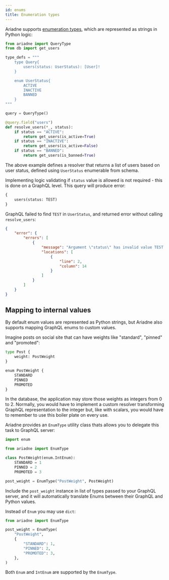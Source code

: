 ```yaml
---
id: enums
title: Enumeration types
---
```



Ariadne supports [enumeration types](https://graphql.org/learn/schema/#enumeration-types), which are represented as strings in Python logic:

```python
from ariadne import QueryType
from db import get_users

type_defs = """
    type Query{
        users(status: UserStatus): [User]!
    }

    enum UserStatus{
        ACTIVE
        INACTIVE
        BANNED
    }
"""

query = QueryType()

@query.field("users")
def resolve_users(*_, status):
    if status == "ACTIVE":
        return get_users(is_active=True)
    if status == "INACTIVE":
        return get_users(is_active=False)
    if status == "BANNED":
        return get_users(is_banned=True)
```

The above example defines a resolver that returns a list of users based on user status, defined using `UserStatus` enumerable from schema.

Implementing logic validating if `status` value is allowed is not required - this is done on a GraphQL level. This query will produce error:

```graphql
{
    users(status: TEST)
}
```

GraphQL failed to find `TEST` in `UserStatus`, and returned error without calling `resolve_users`:

```json
{
    "error": {
        "errors": [
            {
                "message": "Argument \"status\" has invalid value TEST.\nExpected type \"UserStatus\", found TEST.",
                "locations": [
                    {
                        "line": 2,
                        "column": 14
                    }
                ]
            }
        ]
    }
}
```


## Mapping to internal values

By default enum values are represented as Python strings, but Ariadne also supports mapping GraphQL enums to custom values.

Imagine posts on social site that can have weights like "standard", "pinned" and "promoted":

```python
type Post {
    weight: PostWeight
}

enum PostWeight {
    STANDARD
    PINNED
    PROMOTED
}
```

In the database, the application may store those weights as integers from 0 to 2. Normally, you would have to implement a custom resolver transforming GraphQL representation to the integer but, like with scalars, you would have to remember to use this boiler plate on every use.

Ariadne provides an `EnumType` utility class thats allows you to delegate this task to GraphQL server:

```python
import enum

from ariadne import EnumType

class PostWeight(enum.IntEnum):
    STANDARD = 1
    PINNED = 2
    PROMOTED = 3

post_weight = EnumType("PostWeight", PostWeight)
```

Include the `post_weight` instance in list of types passed to your GraphQL server, and it will automatically translate Enums between their GraphQL and Python values.

Instead of `Enum` you may use `dict`:

```python
from ariadne import EnumType

post_weight = EnumType(
    "PostWeight",
    {
        "STANDARD": 1,
        "PINNED": 2,
        "PROMOTED": 3,
    },
)
```

Both `Enum` and `IntEnum` are supported by the `EnumType`.
